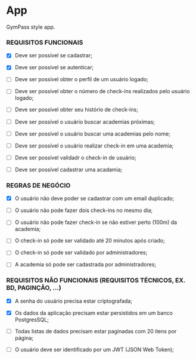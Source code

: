# App

GymPass style app.


### REQUISITOS FUNCIONAIS

- [x] Deve ser possível se cadastrar;
- [x] Deve ser possível se autenticar;
- [ ] Deve ser possível obter o perfil de um usuário logado;
- [ ] Deve ser possível obter o número de check-ins realizados pelo usuário logado;
- [ ] Deve ser possível obter seu histório de check-ins;
- [ ] Deve ser possível o usuário buscar academias próximas;
- [ ] Deve ser possível o usuário buscar uma academias pelo nome;
- [ ] Deve ser possível o usuário realizar check-in em uma academia;
- [ ] Deve ser possível validadr o check-in de usuário;
- [ ] Deve ser possível cadastrar uma acadamia;


### REGRAS DE NEGÓCIO

- [x] O usuário não deve poder se cadastrar com um email duplicado;
- [ ] O usuário não pode fazer dois check-ins no mesmo dia;
- [ ] O usuário não pode fazer check-in se não estiver perto (100m) da academia;
- [ ] O check-in só pode ser validado até 20 minutos após criado;
- [ ] O check-in só pode ser validado por administradores;
- [ ] A academia só pode ser cadastrada por administradores;





### REQUISITOS NÃO FUNCIONAIS (REQUISITOS TÉCNICOS, EX. BD, PAGINÇÃO, ...)
- [x] A senha do usuário precisa estar criptografada;
- [x] Os dados da aplicação precisam estar persistidos em um banco PostgresSQL;
- [ ] Todas listas de dados precisam estar paginadas com 20 itens por página;
- [ ] O usuário deve ser identificado por um JWT (JSON Web Token);

